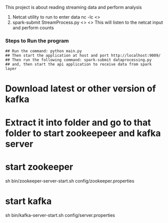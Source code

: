 This project is about reading streaming data and perform analysis
1. Netcat utility to run to enter data
    nc -lc <<port>>
2. spark-submit StreamProcess.py <<host>> <<port>>
   This will listen to the netcat input and perform counts
   
### Steps to Run the program 
    ## Run the command: python main.py
    ## Then start the application at host and port http://localhost:9009/
    ## Then run the following command: spark-submit dataprocessing.py
    ## and, then start the api application to receive data from spark layer
    

# Download latest or other version of kafka 
# Extract it into folder and go to that folder to start zookeepeer and kafka server
# start zookeeper
sh bin/zookeeper-server-start.sh config/zookeeper.properties

# start kafka
sh bin/kafka-server-start.sh config/server.properties

